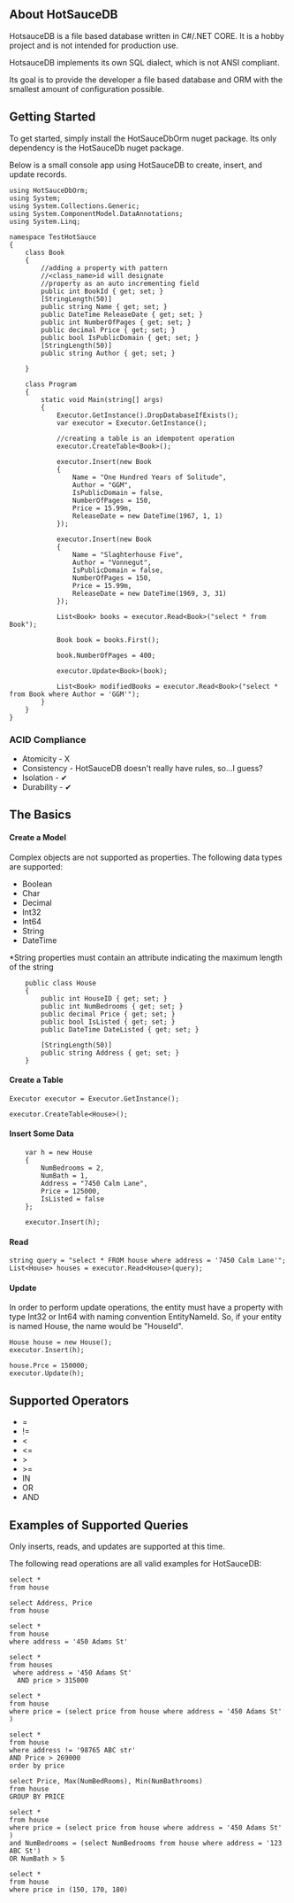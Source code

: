 ## About HotSauceDB
HotsauceDB is a file based database written in C#/.NET CORE. It is a hobby project and is not intended for production use. 

HotsauceDB implements its own SQL dialect, which is not ANSI compliant.

Its goal is to provide the developer a file based database and ORM with the smallest amount of configuration possible.

## Getting Started
To get started, simply install the HotSauceDbOrm nuget package. Its only dependency is the HotSauceDb nuget package.

Below is a small console app using HotSauceDB to create, insert, and update records.
```
using HotSauceDbOrm;
using System;
using System.Collections.Generic;
using System.ComponentModel.DataAnnotations;
using System.Linq;

namespace TestHotSauce
{
    class Book
    {
        //adding a property with pattern
        //<class_name>id will designate
        //property as an auto incrementing field
        public int BookId { get; set; }
        [StringLength(50)]
        public string Name { get; set; }
        public DateTime ReleaseDate { get; set; }
        public int NumberOfPages { get; set; }
        public decimal Price { get; set; }
        public bool IsPublicDomain { get; set; }
        [StringLength(50)]
        public string Author { get; set; }

    }

    class Program
    {
        static void Main(string[] args)
        {
            Executor.GetInstance().DropDatabaseIfExists();
            var executor = Executor.GetInstance();

            //creating a table is an idempotent operation
            executor.CreateTable<Book>();

            executor.Insert(new Book
            {
                Name = "One Hundred Years of Solitude",
                Author = "GGM",
                IsPublicDomain = false,
                NumberOfPages = 150,
                Price = 15.99m,
                ReleaseDate = new DateTime(1967, 1, 1)
            });

            executor.Insert(new Book
            {
                Name = "Slaghterhouse Five",
                Author = "Vonnegut",
                IsPublicDomain = false,
                NumberOfPages = 150,
                Price = 15.99m,
                ReleaseDate = new DateTime(1969, 3, 31)
            });

            List<Book> books = executor.Read<Book>("select * from Book");

            Book book = books.First();

            book.NumberOfPages = 400;

            executor.Update<Book>(book);

            List<Book> modifiedBooks = executor.Read<Book>("select * from Book where Author = 'GGM'");
        }
    }
}

```

### ACID Compliance
- Atomicity - X
- Consistency - HotSauceDB doesn't really have rules, so...I guess?
- Isolation - 	&#10004;
- Durability - &#10004;

## The Basics

#### Create a Model

Complex objects are not supported as properties. The following data types are supported:
- Boolean
- Char
- Decimal
- Int32
- Int64
- String
- DateTime

*String properties must contain an attribute 
indicating the maximum length of the string

```
    public class House
    {
        public int HouseID { get; set; }
        public int NumBedrooms { get; set; }
        public decimal Price { get; set; }
        public bool IsListed { get; set; }
        public DateTime DateListed { get; set; }

        [StringLength(50)]
        public string Address { get; set; }
    }
```

#### Create a Table
```            
Executor executor = Executor.GetInstance();

executor.CreateTable<House>();
```

#### Insert Some Data
```
	var h = new House   
	{
		NumBedrooms = 2,
		NumBath = 1,
		Address = "7450 Calm Lane",
		Price = 125000,
		IsListed = false
	};
	
	executor.Insert(h);
```


#### Read

```
string query = "select * FROM house where address = '7450 Calm Lane'";
List<House> houses = executor.Read<House>(query);
```
#### Update
In order to perform update operations, the entity must have a property with type Int32 or Int64 with naming convention EntityNameId. So, if your entity is named House, the name would be "HouseId".

```
House house = new House();
executor.Insert(h);

house.Prce = 150000;
executor.Update(h);
```
## Supported Operators
- =
- !=
- <
- <=
- \>
- \>=
- IN
- OR
- AND

## Examples of Supported Queries

Only inserts, reads, and updates are supported at this time. 

The following read operations are all valid examples for HotSauceDB:

```
select * 
from house
```

```
select Address, Price 
from house
```

```
select * 
from house 
where address = '450 Adams St'
```

```
select * 
from houses 
 where address = '450 Adams St'
  AND price > 315000
 ```

```
select * 
from house 
where price = (select price from house where address = '450 Adams St' )
```

```
select * 
from house
where address != '98765 ABC str'
AND Price > 269000
order by price
```

```
select Price, Max(NumBedRooms), Min(NumBathrooms)
from house
GROUP BY PRICE
```


```
select * 
from house 
where price = (select price from house where address = '450 Adams St' )
and NumBedrooms = (select NumBedrooms from house where address = '123 ABC St')
OR NumBath > 5
```

```
select * 
from house 
where price in (150, 170, 180)
```


